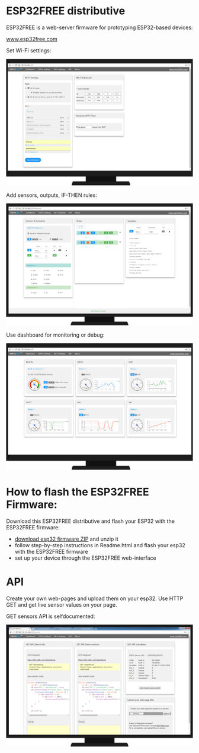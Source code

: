 # ESP32FREE distributive

ESP32FREE is a web-server firmware for prototyping ESP32-based devices:

www.esp32free.com

Set Wi-Fi settings:

![alt text](https://github.com/omreps/esp32free/blob/master/Readme_files/ESP32_FREE_wifi.png)

Add sensors, outputs, IF-THEN rules:

![alt text](https://github.com/omreps/esp32free/blob/master/Readme_files/ESP32_FREE_Firmware.png)

Use dashboard for monitoring or debug:

![alt text](https://github.com/omreps/esp32free/blob/master/Readme_files/ESP32_FREE_dashboard.png)

# How to flash the ESP32FREE Firmware:

Download this ESP32FREE distributive and flash your ESP32 with the ESP32FREE firmware:
- [download esp32 firmware ZIP](https://github.com/omreps/esp32free/archive/master.zip) and unzip it
- follow step-by-step instructions in Readme.html and flash your esp32 with the ESP32FREE firmware
- set up your device through the ESP32FREE web-interface


# API
Create your own web-pages and upload them on your esp32. Use HTTP GET and get live sensor values on your page.

GET sensors API is selfdocumented:

![alt text](https://github.com/omreps/esp32free/blob/master/Readme_files/ESP32_FREE_REST_API.png)

